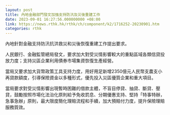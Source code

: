 ```yaml
---
layout: post
title: 內地金融部門發文加強支持防汛及災後重建工作
date: 2023-09-01 16:27:56.000000000 +08:00
link: https://news.rthk.hk/rthk/ch/component/k2/1716252-20230901.htm
categories: rthk
---
```


內地針對金融支持防汛抗洪救災和災後恢復重建工作提出要求。

人民銀行、金融監管總局發文，要求加大對受災情影響較大的重點區域各類信貸投放力度；支持災區企業利用債券市場集資恢復生產經營。

當局又要求加大貨幣政策工具支持力度，用好用足新增2350億元人民幣支農支小再貸款額度，引導保險資金以多種形式，優先投入災區優質企業和重大項目。

當局要求對受災情影響出現暫時困難的借款主體，不盲目停貸、抽貸、斷貸、壓貸，鼓勵按照市場化法治化原則給予免收罰息、分期優惠支持、堅持「特事特辦，急事急辦」原則，最大限度簡化理賠流程和手續，加大預賠付力度，提升保險理賠服務質效。
